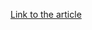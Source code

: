 [Link to the article](https://www.mandiant.com/resources/blog/unc4841-post-barracuda-zero-day-remediation)
